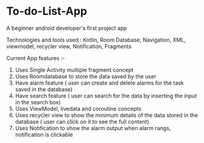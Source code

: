 # To-do-List-App
 A beginner android developer's first project app

Technologies and tools used : Kotlin, Room Database, Navigation, XML, viewmodel, recycler view, Notification, Fragments

Current App features :-

1. Uses Single Activity multiple fragment concept
2. Uses Roomdatabase to store the data saved by the user
3. Have alarm feature ( user can create and delete alarms for the task saved in the database)
4. Have search feature ( user can search for the data by inserting the input in the search box)
5. Uses ViewModel, livedata and coroutine concepts
6. Uses recycler view to show the minimum details of the data stored in the database ( user can click on it to see the full content)
7. Uses Notification to show the alarm output when alarm rangs, notification is clickable

